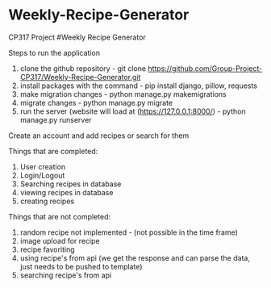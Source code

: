 # Weekly-Recipe-Generator
CP317 Project
#Weekly Recipe Generator

Steps to run the application
1. clone the github repository - git clone https://github.com/Group-Project-CP317/Weekly-Recipe-Generator.git
2. install packages with the command - pip install django, pillow, requests
4. make migration changes - python manage.py makemigrations
5. migrate changes - python manage.py migrate
6. run the server (website will load at (https://127.0.0.1:8000/) - python manage.py runserver

Create an account and add recipes or search for them

Things that are completed:
1. User creation
2. Login/Logout
3. Searching recipes in database
4. viewing recipes in database
5. creating recipes

Things that are not completed:
1. random recipe not implemented - (not possible in the time frame)
2. image upload for recipe
3. recipe favoriting
4. using recipe's from api (we get the response and can parse the data, just needs to be pushed to template)
5. searching recipe's from api
